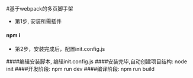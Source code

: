 #基于webpack的多页脚手架
+ 第1步, 安装所需插件  

#### npm i  

+ 第2步，安装完成后，配置init.config.js

####编辑安装脚本, 编辑init.config.js
####安装完毕,自动创建项目结构: node init
####开发阶段: npm run dev
####编译阶段: npm run build

